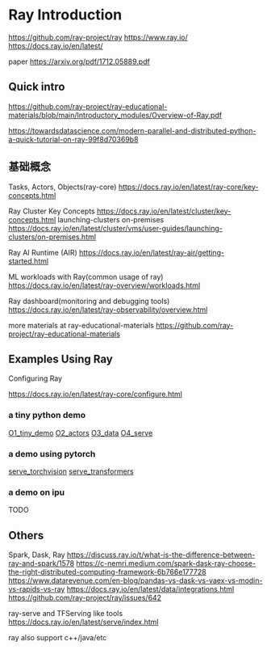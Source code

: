 # Ray Introduction

https://github.com/ray-project/ray
https://www.ray.io/
https://docs.ray.io/en/latest/

paper
https://arxiv.org/pdf/1712.05889.pdf

## Quick intro

https://github.com/ray-project/ray-educational-materials/blob/main/Introductory_modules/Overview-of-Ray.pdf

https://towardsdatascience.com/modern-parallel-and-distributed-python-a-quick-tutorial-on-ray-99f8d70369b8

## 基础概念

Tasks, Actors, Objects(ray-core)
https://docs.ray.io/en/latest/ray-core/key-concepts.html

Ray Cluster Key Concepts
https://docs.ray.io/en/latest/cluster/key-concepts.html
launching-clusters on-premises
https://docs.ray.io/en/latest/cluster/vms/user-guides/launching-clusters/on-premises.html

Ray AI Runtime (AIR)
https://docs.ray.io/en/latest/ray-air/getting-started.html

ML workloads with Ray(common usage of ray)
https://docs.ray.io/en/latest/ray-overview/workloads.html

Ray dashboard(monitoring and debugging tools)
https://docs.ray.io/en/latest/ray-observability/overview.html

more materials at ray-educational-materials
https://github.com/ray-project/ray-educational-materials

## Examples Using Ray

Configuring Ray

https://docs.ray.io/en/latest/ray-core/configure.html

### a tiny python demo

[O1_tiny_demo](O1_tiny_demo.py)
[O2_actors](O2_actors.py)
[O3_data](O3_data.py)
[O4_serve](O4_serve.py)

### a demo using pytorch

[serve_torchvision](serve_torchvision.py)
[serve_transformers](serve_transformers.py)

### a demo on ipu

TODO

## Others

Spark, Dask, Ray
https://discuss.ray.io/t/what-is-the-difference-between-ray-and-spark/1578
https://c-nemri.medium.com/spark-dask-ray-choose-the-right-distributed-computing-framework-6b766e177728
https://www.datarevenue.com/en-blog/pandas-vs-dask-vs-vaex-vs-modin-vs-rapids-vs-ray
https://docs.ray.io/en/latest/data/integrations.html
https://github.com/ray-project/ray/issues/642

ray-serve and TFServing like tools
https://docs.ray.io/en/latest/serve/index.html

ray also support c++/java/etc
